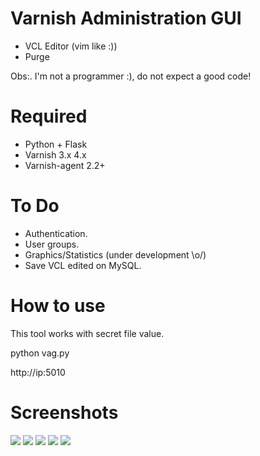 Varnish Administration GUI 
=============================


* VCL Editor (vim like :))
* Purge

Obs:. I'm not a programmer :), do not expect a good code!

Required
========

* Python + Flask
* Varnish 3.x 4.x
* Varnish-agent 2.2+

To Do
=====

* Authentication.
* User groups.
* Graphics/Statistics (under development \o/)
* Save VCL edited on MySQL.

How to use
==========

This tool works with secret file value.

python vag.py

http://ip:5010

Screenshots
==========
![](http://s10.postimg.org/s56rmx6ux/Screen_Shot_2014_08_01_at_11_12_19_PM.png)
![](http://i62.tinypic.com/cryxj.png)
![](http://s30.postimg.org/fh0ryqh1d/Screen_Shot_2014_08_01_at_11_12_02_PM.png)
![](http://i60.tinypic.com/2n1f20z.png)
![](http://s17.postimg.org/ruhkjvq0f/editor.png)
